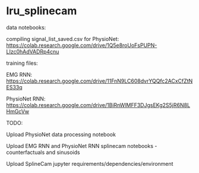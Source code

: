# lru_splinecam

data notebooks:

compiling signal_list_saved.csv for PhysioNet: https://colab.research.google.com/drive/1Q5e8roUoFsPUPN-LIzc0hAdVADRp4cnu

training files:

EMG RNN: https://colab.research.google.com/drive/11FnN9LC608dvrYQQfc2ACxCfZtNES33q

PhysioNet RNN: https://colab.research.google.com/drive/1BiRnWlMFF3DJgsEKg2S5jR6N8LHmGcVw


TODO:

Upload PhysioNet data processing notebook

Upload EMG RNN and PhysioNet RNN splinecam notebooks - counterfactuals and sinusoids

Upload SplineCam jupyter requirements/dependencies/environment

